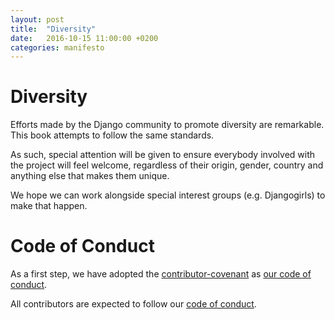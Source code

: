 ```yaml
---
layout: post
title:  "Diversity"
date:   2016-10-15 11:00:00 +0200
categories: manifesto
---
```


# Diversity

Efforts made by the Django community to promote diversity are remarkable. This book attempts to follow the same standards.

As such, special attention will be given to ensure everybody involved with the project will feel welcome, regardless of their origin, gender, country and anything else that makes them unique.

We hope we can work alongside special interest groups (e.g. Djangogirls) to make that happen.

# Code of Conduct

As a first step, we have adopted the [contributor-covenant](http://contributor-covenant.org/) as [our code of conduct](http://beautifuldjango.com/code/of/conduct/2015/12/31/CoC.html).

All contributors are expected to follow our [code of conduct](http://beautifuldjango.com/code/of/conduct/2015/12/31/CoC.html).
